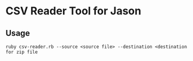 # CSV Reader Tool for Jason  

## Usage  

`ruby csv-reader.rb --source <source file> --destination <destination for zip file`
